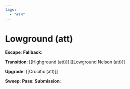 ```yaml
---
tags:
  - "#T4"
---
```


# Lowground (att)

**Escape**:
**Fallback**:

**Transition**:
[[Highground (att)]]
[[Lowground Nelson (att)]]

**Upgrade**:
[[Crucifix (att)]]

**Sweep**:
**Pass**:
**Submission**:
